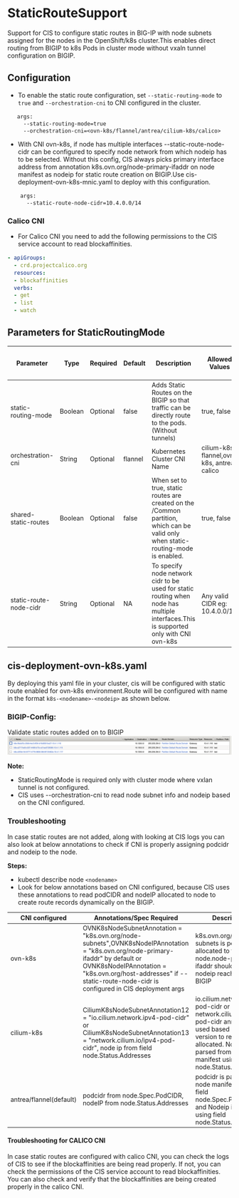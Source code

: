# StaticRouteSupport

Support for CIS to configure static routes in BIG-IP with node subnets assigned for the nodes in the OpenShift/k8s cluster.This enables direct routing from BIGIP to k8s Pods in cluster mode without vxaln tunnel configuration on BIGIP.

## Configuration
* To enable the static route configuration, set ``--static-routing-mode`` to ``true`` and ``--orchestration-cni`` to CNI configured in the cluster.
```
   args:
     --static-routing-mode=true
     --orchestration-cni=<ovn-k8s/flannel/antrea/cilium-k8s/calico>
```
* With CNI ovn-k8s, if node has multiple interfaces --static-route-node-cidr can be configured to specify node network from which nodeip has to be selected. Without this config, CIS always picks primary interface address from annotation k8s.ovn.org/node-primary-ifaddr on node manifest as nodeip for static route creation on BIGIP.Use cis-deployment-ovn-k8s-mnic.yaml to deploy with this configuration.
```
    args:
      --static-route-node-cidr=10.4.0.0/14
```
### Calico CNI
* For Calico CNI you need to add the following permissions to the CIS service account to read blockaffinities.

```yaml
- apiGroups:
  - crd.projectcalico.org
  resources:
  - blockaffinities
  verbs:
  - get
  - list
  - watch
```

## Parameters for StaticRoutingMode

| Parameter              | Type    | Required | Default | Description                                                                                                                          | Allowed Values                              | Agent | Minimum Supported CIS Version |
|------------------------|---------|----------|---------|--------------------------------------------------------------------------------------------------------------------------------------|---------------------------------------------|-------|-------------------------------|
| static-routing-mode    | Boolean | Optional | false   | Adds Static Routes on the BIGIP so that traffic can be directly route to the pods. (Without tunnels)                                 | true, false                                 | AS3   | 2.13.0                        |
| orchestration-cni      | String  | Optional | flannel | Kubernetes Cluster CNI Name                                                                                                          | cilium-k8s, flannel,ovn-k8s, antrea, calico | AS3   | 2.13.0                        |
| shared-static-routes   | Boolean | Optional | false   | When set to true, static routes are created on the /Common partition, which can be valid only when static-routing-mode is enabled.   | true, false                                 | AS3   | 2.14.0                        |
| static-route-node-cidr | String  | Optional | NA      | To specify node network cidr to be used for static routing when node has multiple interfaces.This is supported only with CNI ovn-k8s | Any valid CIDR eg: 10.4.0.0/14              | AS3   | 2.15.0                        |


## cis-deployment-ovn-k8s.yaml

By deploying this yaml file in your cluster, cis will be configured with static route enabled for ovn-k8s environment.Route will be configured with name in the format ``k8s-<nodename>-<nodeip>`` as shown below.

### BIGIP-Config:

Validate static routes added on to BIGIP
![static_route config](static-route.png?raw=true "static route config")

**Note:**

* StaticRoutingMode is required only with cluster mode where vxlan tunnel is not configured.
* CIS uses --orchestration-cni to read node subnet info and nodeip based on the CNI configured.

### Troubleshooting

In case static routes are not added, along with looking at CIS logs you can also look at below annotations to check if CNI is properly assigning podcidr and nodeip to the node.

**Steps:**

* kubectl describe node ``<nodename>``
* Look for below annotations based on CNI configured, because CIS uses these annotations to read podCIDR and nodeIP allocated to node to create route records dynamically on the BIGIP.

| CNI configured          | Annotations/Spec Required                                                                                                                                                                                                                               | Description                                                                                                                                                                                                    |
|-------------------------|---------------------------------------------------------------------------------------------------------------------------------------------------------------------------------------------------------------------------------------------------------|----------------------------------------------------------------------------------------------------------------------------------------------------------------------------------------------------------------|
| ovn-k8s                 | OVNK8sNodeSubnetAnnotation = "k8s.ovn.org/node-subnets",OVNK8sNodeIPAnnotation = "k8s.ovn.org/node-primary-ifaddr" by default or OVNK8sNodeIPAnnotation = "k8s.ovn.org/host-addresses" if --static-route-node-cidr is configured in CIS deployment args | k8s.ovn.org/node-subnets is podCIDR allocated to the node.node-primary-ifaddr should have nodeip reachable from BIGIP                                                                                          |
| cilium-k8s              | CiliumK8sNodeSubnetAnnotation12 = "io.cilium.network.ipv4-pod-cidr" or CiliumK8sNodeSubnetAnnotation13 = "network.cilium.io/ipv4-pod-cidr", node ip from field node.Status.Addresses                                                                    | io.cilium.network.ipv4-pod-cidr or network.cilium.io/ipv4-pod-cidr annotation is used based on cilium version to read podcidr allocated. Nodeip is parsed from node manifest using field node.Status.Addresses | 
| antrea/flannel(default) | podcidr from node.Spec.PodCIDR, nodeIP from node.Status.Addresses                                                                                                                                                                                       | podcidr is parsed from node manifest using field node.Spec.PodCIDR and Nodeip is parsed using field node.Status.Addresses                                                                                      |

#### Troubleshooting for CALICO CNI

In case static routes are configured with calico CNI, you can check the logs of CIS to see if the blockaffinities are being read properly. If not, you can check the permissions of the CIS service account to read blockaffinities. You can also check and verify that the blockaffinities are being created properly in the calico CNI.




